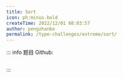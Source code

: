 ```yaml
---
title: Sort
icon: ph:minus-bold
createTime: 2022/12/01 08:03:57
author: pengzhanbo
permalink: /type-challenges/extreme/sort/
---
```


::: info 题目
Github: []()

```ts

```

:::
